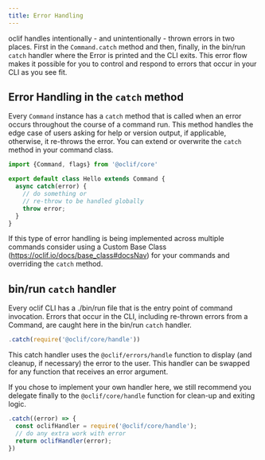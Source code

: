 ```yaml
---
title: Error Handling
---
```


oclif handles intentionally - and unintentionally - thrown errors in two places. First in the `Command.catch` method and then, finally, in the bin/run `catch` handler where the Error is printed and the CLI exits. This error flow makes it possible for you to control and respond to errors that occur in your CLI as you see fit.

## Error Handling in the `catch` method

Every `Command` instance has a `catch` method that is called when an error occurs throughout the course of a command run. This method handles the edge case of users asking for help or version output, if applicable, otherwise, it re-throws the error. You can extend or overwrite the `catch` method in your command class.

```js
import {Command, flags} from '@oclif/core'

export default class Hello extends Command {
  async catch(error) {
    // do something or
    // re-throw to be handled globally
    throw error;
  }
}
```

If this type of error handling is being implemented across multiple commands consider using a Custom Base Class (https://oclif.io/docs/base_class#docsNav) for your commands and overriding the `catch` method.

## bin/run `catch` handler

Every oclif CLI has a ./bin/run file that is the entry point of command invocation. Errors that occur in the CLI, including re-thrown errors from a Command, are caught here in the bin/run `catch` handler.

```js
.catch(require('@oclif/core/handle'))
```

This catch handler uses the `@oclif/errors/handle` function to display (and cleanup, if necessary) the error to the user. This handler can be swapped for any function that receives an error argument.

If you chose to implement your own handler here, we still recommend you delegate finally to the `@oclif/core/handle` function for clean-up and exiting logic.

```js
.catch((error) => {
  const oclifHandler = require('@oclif/core/handle');
  // do any extra work with error
  return oclifHandler(error);
})
```
